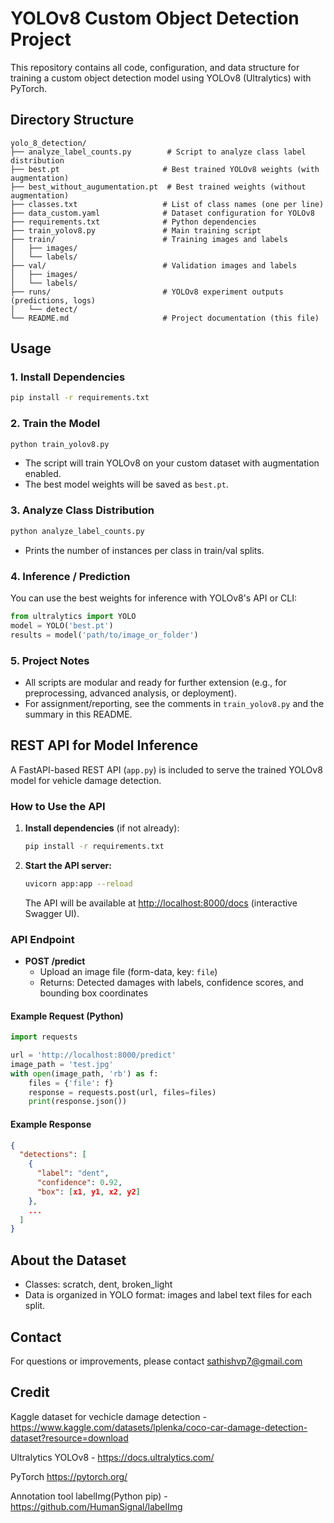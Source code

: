 # YOLOv8 Custom Object Detection Project

This repository contains all code, configuration, and data structure for training a custom object detection model using YOLOv8 (Ultralytics) with PyTorch.

## Directory Structure

```
yolo_8_detection/
├── analyze_label_counts.py        # Script to analyze class label distribution
├── best.pt                       # Best trained YOLOv8 weights (with augmentation)
├── best_without_augumentation.pt  # Best trained weights (without augmentation)
├── classes.txt                   # List of class names (one per line)
├── data_custom.yaml              # Dataset configuration for YOLOv8
├── requirements.txt              # Python dependencies
├── train_yolov8.py               # Main training script
├── train/                        # Training images and labels
│   ├── images/
│   └── labels/
├── val/                          # Validation images and labels
│   ├── images/
│   └── labels/
├── runs/                         # YOLOv8 experiment outputs (predictions, logs)
│   └── detect/
└── README.md                     # Project documentation (this file)
```

## Usage

### 1. Install Dependencies
```bash
pip install -r requirements.txt
```

### 2. Train the Model
```bash
python train_yolov8.py
```

- The script will train YOLOv8 on your custom dataset with augmentation enabled.
- The best model weights will be saved as `best.pt`.

### 3. Analyze Class Distribution
```bash
python analyze_label_counts.py
```

- Prints the number of instances per class in train/val splits.

### 4. Inference / Prediction
You can use the best weights for inference with YOLOv8's API or CLI:
```python
from ultralytics import YOLO
model = YOLO('best.pt')
results = model('path/to/image_or_folder')
```

### 5. Project Notes
- All scripts are modular and ready for further extension (e.g., for preprocessing, advanced analysis, or deployment).
- For assignment/reporting, see the comments in `train_yolov8.py` and the summary in this README.


## REST API for Model Inference

A FastAPI-based REST API (`app.py`) is included to serve the trained YOLOv8 model for vehicle damage detection.

### How to Use the API

1. **Install dependencies** (if not already):
   ```bash
   pip install -r requirements.txt
   ```
2. **Start the API server:**
   ```bash
   uvicorn app:app --reload
   ```
   The API will be available at [http://localhost:8000/docs](http://localhost:8000/docs) (interactive Swagger UI).

### API Endpoint

- **POST /predict**
  - Upload an image file (form-data, key: `file`)
  - Returns: Detected damages with labels, confidence scores, and bounding box coordinates

#### Example Request (Python)
```python
import requests

url = 'http://localhost:8000/predict'
image_path = 'test.jpg'
with open(image_path, 'rb') as f:
    files = {'file': f}
    response = requests.post(url, files=files)
    print(response.json())
```

#### Example Response
```json
{
  "detections": [
    {
      "label": "dent",
      "confidence": 0.92,
      "box": [x1, y1, x2, y2]
    },
    ...
  ]
}
```

## About the Dataset
- Classes: scratch, dent, broken_light
- Data is organized in YOLO format: images and label text files for each split.

## Contact
For questions or improvements, please contact sathishvp7@gmail.com

## Credit
Kaggle dataset for vechicle damage detection - 
https://www.kaggle.com/datasets/lplenka/coco-car-damage-detection-dataset?resource=download

Ultralytics YOLOv8 - 
https://docs.ultralytics.com/

PyTorch
https://pytorch.org/

Annotation tool
labelImg(Python pip) - https://github.com/HumanSignal/labelImg
